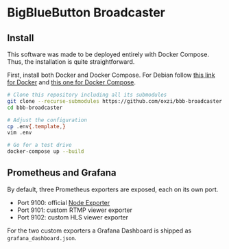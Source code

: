 # BigBlueButton Broadcaster

## Install

This software was made to be deployed entirely with Docker Compose.
Thus, the installation is quite straightforward.

First, install both Docker and Docker Compose.
For Debian follow [this link for Docker](https://docs.docker.com/engine/install/debian/) and [this one for Docker Compose](https://docs.docker.com/compose/install/).

```sh
# Clone this repository including all its submodules
git clone --recurse-submodules https://github.com/oxzi/bbb-broadcaster.git
cd bbb-broadcaster

# Adjust the configuration
cp .env{.template,}
vim .env

# Go for a test drive
docker-compose up --build
```

## Prometheus and Grafana

By default, three Prometheus exporters are exposed, each on its own port.

- Port 9100: official [Node Exporter](https://github.com/prometheus/node_exporter)
- Port 9101: custom RTMP viewer exporter
- Port 9102: custom HLS viewer exporter

For the two custom exporters a Grafana Dashboard is shipped as `grafana_dashboard.json`.
